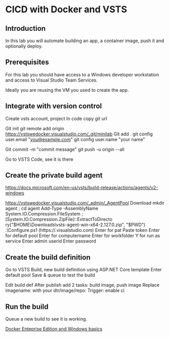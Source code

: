 # CICD with Docker and VSTS

## Introduction

In this lab you will automate building an app, a container image, push it and optionally deploy.

## Prerequisites

For this lab you should have access to a Windows developer workstation and access to Visual Studio Team Services.

Ideally you are reusing the VM you used to create the app.

## Integrate with version control

Create vsts account, project
In code copy git url

Git init
git remote add origin https://vstswedocker.visualstudio.com/_git/minilab
Git add .
git config user.email "you@example.com"
git config user.name "your name"

Git commit -m "commit message"
git push -u origin --all

Go to VSTS Code, see it is there

## Create the private build agent

https://docs.microsoft.com/en-us/vsts/build-release/actions/agents/v2-windows

https://vstswedocker.visualstudio.com/_admin/_AgentPool
Download
mkdir agent ; cd agent
Add-Type -AssemblyName System.IO.Compression.FileSystem ;[System.IO.Compression.ZipFile]::ExtractToDirecto
ry("$HOME\Downloads\vsts-agent-win-x64-2.127.0.zip", "$PWD")
.\Configure.ps1
<vsts fqdn> (https://<your account>.visualstudio.com)
Enter for pat
Paste token
Enter for default pool
Enter for computername
Enter for workfolder
Y for run as service
Enter admin userid
Enter password

## Create the build definition

Go to VSTS Build, new build definition using ASP.NET Core template
Enter default pool
Save & queue to test the build

Edit build def
After publish add 2 tasks: build image, push image
Replace imagename:<tag> with your dtr/image/repo:<tag>
Trigger: enable ci

## Run the build

Queue a new build to see it is working.

[Docker Enteprise Edition and Windows basics](./201EEWin.md)
